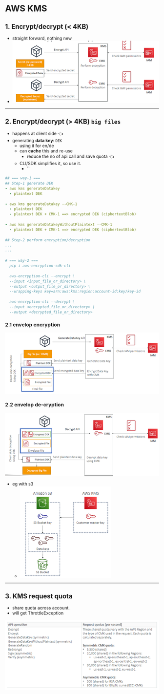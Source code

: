 # AWS KMS

## 1. Encrypt/decrypt (< 4KB) 
- straight forward, nothing new
- ![img.png](../99_img/dva/kms/01/img.png)

---
## 2. Encrypt/decrypt (> 4KB) `big files`
- happens at client side :point_left:
- generating **data key**: `DEK` 
  - using it for en/de
  - can **cache** this and re-use
    - reduce the no of api call and save quota :point_left:
  - CLI/SDK simplifies it, so use it.
    - ``

```yaml
## === way-1 ===
## Step-1 generate DEK
- aws kms generateDatakey
  - plaintext DEK

- aws kms generateDatakey --CMK-1
  - plaintext DEK
  - plaintext DEK + CMK-1 ==> encrypted DEK (ciphertextBlob)

- aws kms generateDatakeyWithoutPlaintext --CMK-1
  - plaintext DEK + CMK-1 ==> encrypted DEK (ciphertextBlob)

## Step-2 perform encryption/decryption
...
...

# === way-2 ===
  pip i aws-encryption-sdk-cli

  aws-encryption-cli --encrypt \
  --input <input_file_or_directory> \
  --output <output_file_or_directory> \
  --wrapping-keys key=arn:aws:kms:region:account-id:key/key-id

  aws-encryption-cli --decrypt \
  --input <encrypted_file_or_directory> \
  --output <decrypted_file_or_directory>

```

### 2.1 **envelop encryption**
![img_1.png](../99_img/dva/kms/01/img_1.png)

### 2.2 **envelop de-cryption**
![img_2.png](../99_img/dva/kms/01/img_2.png)

- eg with s3
  - ![img.png](../99_img/dva/kms/01/imgs3.png)
---

## 3. KMS request quota
- share quota across account.
- will get ThrottleException

![img.png](../99_img/dva/kms/01/img4.png)